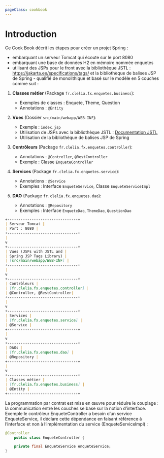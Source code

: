 ```yaml
---
pageClass: cookbook
---
```


# Introduction

Ce Cook Book décrit les étapes pour créer un projet Spring :

- embarquant un serveur Tomcat qui écoute sur le port 8080
- embarquant une base de données H2 en mémoire nommée enquetes
- utilisant des JSPs pour le front avec la bibliothèque JSTL : https://jakarta.ee/specifications/tags/ et la bibliothèque de balises JSP de Spring - qualifié de monolithique et basé sur le modèle en 5 couches comme suit :

1. **Classes métier** (Package `fr.clelia.fx.enquetes.business`):

   - Exemples de classes : Enquete, Theme, Question
   - Annotations : `@Entity`

2. **Vues** (Dossier `src/main/webapp/WEB-INF`):

   - Exemple : `index.jsp`
   - Utilisation de JSPs avec la bibliothèque JSTL : [Documentation JSTL](https://jakarta.ee/specifications/tags/)
   - Utilisation de la bibliothèque de balises JSP de Spring

3. **Contrôleurs** (Package `fr.clelia.fx.enquetes.controller`):

   - Annotations : `@Controller`, `@RestController`
   - Exemple : Classe `EnqueteController`

4. **Services** (Package `fr.clelia.fx.enquetes.service`):

   - Annotations : `@Service`
   - Exemples : Interface `EnqueteService`, Classe `EnqueteServiceImpl`

5. **DAO** (Package `fr.clelia.fx.enquetes.dao`):
   - Annotations : `@Repository`
   - Exemples : Interface `EnqueteDao`, `ThemeDao`, `QuestionDao`

```md
+--------------------------------+
| Serveur Tomcat |
| Port : 8080 |
+--------------------------------+
|
v
+--------------------------------+
| Vues (JSPs with JSTL and |
| Spring JSP Tags Library) |
| [src/main/webapp/WEB-INF] |
+--------------------------------+
|
v
+--------------------------------+
| Contrôleurs |
| [fr.clelia.fx.enquetes.controller] |
| @Controller, @RestController|
+--------------------------------+
|
v
+--------------------------------+
| Services |
| [fr.clelia.fx.enquetes.service] |
| @Service |
+--------------------------------+
|
v
+--------------------------------+
| DAOs |
| [fr.clelia.fx.enquetes.dao] |
| @Repository |
+--------------------------------+
|
v
+--------------------------------+
| Classes métier |
| [fr.clelia.fx.enquetes.business] |
| @Entity |
+--------------------------------+
```

La programmation par contrat est mise en œuvre pour réduire le couplage : la communication entre les couches se base sur la notion d’interface. Exemple le contrôleur EnqueteController a besoin d’un service EnqueteService, il déclare cette dépendance en faisant référence à l’interface et non à l’implémentation du service (EnqueteServiceImpl) :

```java
@Controller
    public class EnqueteController {

    private final EnqueteService enqueteService;
}
```
